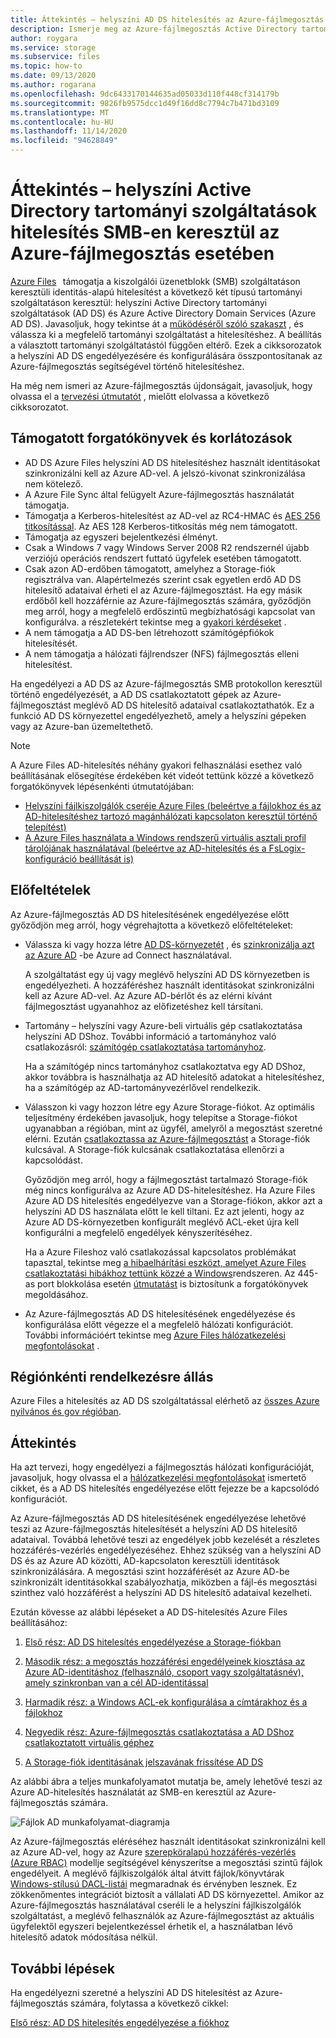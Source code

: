 ```yaml
---
title: Áttekintés – helyszíni AD DS hitelesítés az Azure-fájlmegosztás számára
description: Ismerje meg az Azure-fájlmegosztás Active Directory tartományi szolgáltatások (AD DS) hitelesítését. Ez a cikk a támogatási forgatókönyveket, a rendelkezésre állást, valamint azt ismerteti, hogy az engedélyek hogyan működnek a AD DS és az Azure Active Directory között.
author: roygara
ms.service: storage
ms.subservice: files
ms.topic: how-to
ms.date: 09/13/2020
ms.author: rogarana
ms.openlocfilehash: 9dc6433170144635ad05033d110f448cf314179b
ms.sourcegitcommit: 9826fb9575dcc1d49f16dd8c7794c7b471bd3109
ms.translationtype: MT
ms.contentlocale: hu-HU
ms.lasthandoff: 11/14/2020
ms.locfileid: "94628849"
---
```

# <a name="overview---on-premises-active-directory-domain-services-authentication-over-smb-for-azure-file-shares"></a>Áttekintés – helyszíni Active Directory tartományi szolgáltatások hitelesítés SMB-en keresztül az Azure-fájlmegosztás esetében

[Azure Files](storage-files-introduction.md)   támogatja a kiszolgálói üzenetblokk (SMB) szolgáltatáson keresztüli identitás-alapú hitelesítést a következő két típusú tartományi szolgáltatáson keresztül: helyszíni Active Directory tartományi szolgáltatások (AD DS) és Azure Active Directory Domain Services (Azure AD DS). Javasoljuk, hogy tekintse át a [működéséről szóló szakaszt](./storage-files-active-directory-overview.md#how-it-works) , és válassza ki a megfelelő tartományi szolgáltatást a hitelesítéshez. A beállítás a választott tartományi szolgáltatástól függően eltérő. Ezek a cikksorozatok a helyszíni AD DS engedélyezésére és konfigurálására összpontosítanak az Azure-fájlmegosztás segítségével történő hitelesítéshez.

Ha még nem ismeri az Azure-fájlmegosztás újdonságait, javasoljuk, hogy olvassa el a [tervezési útmutatót](storage-files-planning.md) , mielőtt elolvassa a következő cikksorozatot.

## <a name="supported-scenarios-and-restrictions"></a>Támogatott forgatókönyvek és korlátozások

- AD DS Azure Files helyszíni AD DS hitelesítéshez használt identitásokat szinkronizálni kell az Azure AD-vel. A jelszó-kivonat szinkronizálása nem kötelező. 
- A Azure File Sync által felügyelt Azure-fájlmegosztás használatát támogatja.
- Támogatja a Kerberos-hitelesítést az AD-vel az RC4-HMAC és [AES 256 titkosítással](./storage-troubleshoot-windows-file-connection-problems.md#azure-files-on-premises-ad-ds-authentication-support-for-aes-256-kerberos-encryption). Az AES 128 Kerberos-titkosítás még nem támogatott.
- Támogatja az egyszeri bejelentkezési élményt.
- Csak a Windows 7 vagy Windows Server 2008 R2 rendszernél újabb verziójú operációs rendszert futtató ügyfelek esetében támogatott.
- Csak azon AD-erdőben támogatott, amelyhez a Storage-fiók regisztrálva van. Alapértelmezés szerint csak egyetlen erdő AD DS hitelesítő adataival érheti el az Azure-fájlmegosztást. Ha egy másik erdőből kell hozzáférnie az Azure-fájlmegosztás számára, győződjön meg arról, hogy a megfelelő erdőszintű megbízhatósági kapcsolat van konfigurálva. a részletekért tekintse meg a [gyakori kérdéseket](storage-files-faq.md#ad-ds--azure-ad-ds-authentication) .
- A nem támogatja a AD DS-ben létrehozott számítógépfiókok hitelesítését.
- A nem támogatja a hálózati fájlrendszer (NFS) fájlmegosztás elleni hitelesítést.

Ha engedélyezi a AD DS az Azure-fájlmegosztás SMB protokollon keresztül történő engedélyezését, a AD DS csatlakoztatott gépek az Azure-fájlmegosztást meglévő AD DS hitelesítő adataival csatlakoztathatók. Ez a funkció AD DS környezettel engedélyezhető, amely a helyszíni gépeken vagy az Azure-ban üzemeltethető.

> [!NOTE]
> A Azure Files AD-hitelesítés néhány gyakori felhasználási esethez való beállításának elősegítése érdekében két videót tettünk közzé a következő forgatókönyvek lépésenkénti útmutatójában:
> - [Helyszíni fájlkiszolgálók cseréje Azure Files (beleértve a fájlokhoz és az AD-hitelesítéshez tartozó magánhálózati kapcsolaton keresztül történő telepítést)](https://sec.ch9.ms/ch9/3358/0addac01-3606-4e30-ad7b-f195f3ab3358/ITOpsTalkAzureFiles_high.mp4)
> - [A Azure Files használata a Windows rendszerű virtuális asztali profil tárolójának használatával (beleértve az AD-hitelesítés és a FsLogix-konfiguráció beállítását is)](https://www.youtube.com/embed/9S5A1IJqfOQ)

## <a name="prerequisites"></a>Előfeltételek 

Az Azure-fájlmegosztás AD DS hitelesítésének engedélyezése előtt győződjön meg arról, hogy végrehajtotta a következő előfeltételeket: 

- Válassza ki vagy hozza létre [AD DS-környezetét](/windows-server/identity/ad-ds/get-started/virtual-dc/active-directory-domain-services-overview) , és [szinkronizálja azt az Azure AD](../../active-directory/hybrid/how-to-connect-install-roadmap.md) -be Azure ad Connect használatával. 

    A szolgáltatást egy új vagy meglévő helyszíni AD DS környezetben is engedélyezheti. A hozzáféréshez használt identitásokat szinkronizálni kell az Azure AD-vel. Az Azure AD-bérlőt és az elérni kívánt fájlmegosztást ugyanahhoz az előfizetéshez kell társítani.

- Tartomány – helyszíni vagy Azure-beli virtuális gép csatlakoztatása helyszíni AD DShoz. További információ a tartományhoz való csatlakozásról: [számítógép csatlakoztatása tartományhoz](/windows-server/identity/ad-fs/deployment/join-a-computer-to-a-domain).

    Ha a számítógép nincs tartományhoz csatlakoztatva egy AD DShoz, akkor továbbra is használhatja az AD hitelesítő adatokat a hitelesítéshez, ha a számítógép az AD-tartományvezérlővel rendelkezik.

- Válasszon ki vagy hozzon létre egy Azure Storage-fiókot.  Az optimális teljesítmény érdekében javasoljuk, hogy telepítse a Storage-fiókot ugyanabban a régióban, mint az ügyfél, amelyről a megosztást szeretné elérni. Ezután [csatlakoztassa az Azure-fájlmegosztást](storage-how-to-use-files-windows.md) a Storage-fiók kulcsával. A Storage-fiók kulcsának csatlakoztatása ellenőrzi a kapcsolódást.

    Győződjön meg arról, hogy a fájlmegosztást tartalmazó Storage-fiók még nincs konfigurálva az Azure AD DS-hitelesítéshez. Ha Azure Files Azure AD DS hitelesítés engedélyezve van a Storage-fiókon, akkor azt a helyszíni AD DS használata előtt le kell tiltani. Ez azt jelenti, hogy az Azure AD DS-környezetben konfigurált meglévő ACL-eket újra kell konfigurálni a megfelelő engedélyek kényszerítéséhez.


    Ha a Azure Fileshoz való csatlakozással kapcsolatos problémákat tapasztal, tekintse meg [a hibaelhárítási eszközt, amelyet Azure Files csatlakoztatási hibákhoz tettünk közzé a Windows](https://azure.microsoft.com/blog/new-troubleshooting-diagnostics-for-azure-files-mounting-errors-on-windows/)rendszeren. Az 445-as port blokkolása esetén [útmutatást](./storage-files-faq.md#on-premises-access) is biztosítunk a forgatókönyvek megoldásához. 


- Az Azure-fájlmegosztás AD DS hitelesítésének engedélyezése és konfigurálása előtt végezze el a megfelelő hálózati konfigurációt. További információért tekintse meg [Azure Files hálózatkezelési megfontolásokat](storage-files-networking-overview.md) .

## <a name="regional-availability"></a>Régiónkénti rendelkezésre állás

Azure Files a hitelesítés az AD DS szolgáltatással elérhető az [összes Azure nyilvános és gov régióban](https://azure.microsoft.com/global-infrastructure/locations/).

## <a name="overview"></a>Áttekintés

Ha azt tervezi, hogy engedélyezi a fájlmegosztás hálózati konfigurációját, javasoljuk, hogy olvassa el a [hálózatkezelési megfontolásokat](./storage-files-networking-overview.md) ismertető cikket, és a AD DS hitelesítés engedélyezése előtt fejezze be a kapcsolódó konfigurációt.

Az Azure-fájlmegosztás AD DS hitelesítésének engedélyezése lehetővé teszi az Azure-fájlmegosztás hitelesítését a helyszíni AD DS hitelesítő adataival. Továbbá lehetővé teszi az engedélyek jobb kezelését a részletes hozzáférés-vezérlés engedélyezéséhez. Ehhez szükség van a helyszíni AD DS és az Azure AD közötti, AD-kapcsolaton keresztüli identitások szinkronizálására. A megosztási szint hozzáférését az Azure AD-be szinkronizált identitásokkal szabályozhatja, miközben a fájl-és megosztási szinthez való hozzáférést a helyszíni AD DS hitelesítő adataival kezelheti.

Ezután kövesse az alábbi lépéseket a AD DS-hitelesítés Azure Files beállításához: 

1. [Első rész: AD DS hitelesítés engedélyezése a Storage-fiókban](storage-files-identity-ad-ds-enable.md)

1. [Második rész: a megosztás hozzáférési engedélyeinek kiosztása az Azure AD-identitáshoz (felhasználó, csoport vagy szolgáltatásnév), amely szinkronban van a cél AD-identitással](storage-files-identity-ad-ds-assign-permissions.md)

1. [Harmadik rész: a Windows ACL-ek konfigurálása a címtárakhoz és a fájlokhoz](storage-files-identity-ad-ds-configure-permissions.md)
 
1. [Negyedik rész: Azure-fájlmegosztás csatlakoztatása a AD DShoz csatlakoztatott virtuális géphez](storage-files-identity-ad-ds-mount-file-share.md)

1. [A Storage-fiók identitásának jelszavának frissítése AD DS](storage-files-identity-ad-ds-update-password.md)

Az alábbi ábra a teljes munkafolyamatot mutatja be, amely lehetővé teszi az Azure AD-hitelesítés használatát az SMB-en keresztül az Azure-fájlmegosztás számára. 

![Fájlok AD munkafolyamat-diagramja](media/storage-files-active-directory-domain-services-enable/diagram-files-ad.png)

Az Azure-fájlmegosztás eléréséhez használt identitásokat szinkronizálni kell az Azure AD-vel, hogy az Azure [szerepköralapú hozzáférés-vezérlés (Azure RBAC)](../../role-based-access-control/overview.md) modellje segítségével kényszerítse a megosztási szintű fájlok engedélyeit. A meglévő fájlkiszolgálók által átvitt fájlok/könyvtárak [Windows-stílusú DACL-listái](/previous-versions/technet-magazine/cc161041(v=msdn.10)) megmaradnak és érvényben lesznek. Ez zökkenőmentes integrációt biztosít a vállalati AD DS környezettel. Amikor az Azure-fájlmegosztás használatával cseréli le a helyszíni fájlkiszolgálók szolgáltatást, a meglévő felhasználók az Azure-fájlmegosztást az aktuális ügyfelektől egyszeri bejelentkezéssel érhetik el, a használatban lévő hitelesítő adatok módosítása nélkül.  

## <a name="next-steps"></a>További lépések

Ha engedélyezni szeretné a helyszíni AD DS hitelesítést az Azure-fájlmegosztás számára, folytassa a következő cikkel:

[Első rész: AD DS hitelesítés engedélyezése a fiókhoz](storage-files-identity-ad-ds-enable.md)